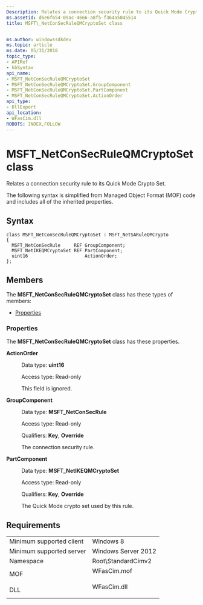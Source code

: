 ```yaml
---
Description: Relates a connection security rule to its Quick Mode Crypto Set.
ms.assetid: d6e6f654-09ac-4666-a8f5-f364a5045514
title: MSFT\_NetConSecRuleQMCryptoSet class


ms.author: windowssdkdev
ms.topic: article
ms.date: 05/31/2018
topic_type: 
- APIRef
- kbSyntax
api_name: 
- MSFT_NetConSecRuleQMCryptoSet
- MSFT_NetConSecRuleQMCryptoSet.GroupComponent
- MSFT_NetConSecRuleQMCryptoSet.PartComponent
- MSFT_NetConSecRuleQMCryptoSet.ActionOrder
api_type: 
- DllExport
api_location: 
- WFasCim.dll
ROBOTS: INDEX,FOLLOW
---
```


# MSFT\_NetConSecRuleQMCryptoSet class

Relates a connection security rule to its Quick Mode Crypto Set.

The following syntax is simplified from Managed Object Format (MOF) code and includes all of the inherited properties.

## Syntax

``` syntax
class MSFT_NetConSecRuleQMCryptoSet : MSFT_NetSARuleQMCrypto
{
  MSFT_NetConSecRule     REF GroupComponent;
  MSFT_NetIKEQMCryptoSet REF PartComponent;
  uint16                     ActionOrder;
};
```

## Members

The **MSFT\_NetConSecRuleQMCryptoSet** class has these types of members:

-   [Properties](#properties)

### Properties

The **MSFT\_NetConSecRuleQMCryptoSet** class has these properties.

<dl> <dt>

**ActionOrder**
</dt> <dd> <dl> <dt>

Data type: **uint16**
</dt> <dt>

Access type: Read-only
</dt> </dl>

This field is ignored.

</dd> <dt>

**GroupComponent**
</dt> <dd> <dl> <dt>

Data type: **MSFT\_NetConSecRule**
</dt> <dt>

Access type: Read-only
</dt> <dt>

Qualifiers: **Key**, **Override**
</dt> </dl>

The connection security rule.

</dd> <dt>

**PartComponent**
</dt> <dd> <dl> <dt>

Data type: **MSFT\_NetIKEQMCryptoSet**
</dt> <dt>

Access type: Read-only
</dt> <dt>

Qualifiers: **Key**, **Override**
</dt> </dl>

The Quick Mode crypto set used by this rule.

</dd> </dl>

## Requirements



|                                     |                                                                                        |
|-------------------------------------|----------------------------------------------------------------------------------------|
| Minimum supported client<br/> | Windows 8<br/>                                                                   |
| Minimum supported server<br/> | Windows Server 2012<br/>                                                         |
| Namespace<br/>                | Root\\StandardCimv2<br/>                                                         |
| MOF<br/>                      | <dl> <dt>WFasCim.mof</dt> </dl> |
| DLL<br/>                      | <dl> <dt>WFasCim.dll</dt> </dl> |



 

 




